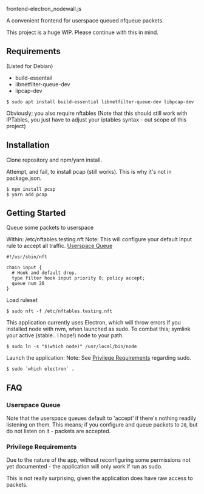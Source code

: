 frontend-electron_nodewall.js

A convenient frontend for userspace queued nfqueue packets.


This project is a huge WIP. Please continue with this in mind.

## Requirements
(Listed for Debian)

* build-essentail
* libnetfilter-queue-dev
* lipcap-dev

```
$ sudo apt install build-essential libnetfilter-queue-dev libpcap-dev
```

Obviously; you also require nftables (Note that this should still work with IPTables, you just have to adjust
your iptables syntax - out scope of this project)


## Installation

Clone repository and npm/yarn install.

Attempt, and fail, to install pcap (still works). This is why it's not in package.json.

```
$ npm install pcap
$ yarn add pcap
```

## Getting Started

Queue some packets to userspace

Within: /etc/nftables.testing.nft
Note: This will configure your default input rule to accept all traffic. [Userspace Queue](#userspace-queue)
```
#!/usr/sbin/nft

chain input {
  # Hook and default drop.
  type filter hook input priority 0; policy accept;
  queue num 20
}
```

Load ruleset
```
$ sudo nft -f /etc/nftables.testing.nft
```

This application currently uses Electron, which will throw errors if you installed node with nvm, when
launched as sudo. To combat this; symlink your active (stable.. i hope!) node to your path.
```
$ sudo ln -s "$(which node)" /usr/local/bin/node
```

Launch the application:
Note: See [Privilege Requirements](#privilege-requirements) regarding sudo.
```
$ sudo `which electron` .
```


## FAQ

### Userspace Queue

Note that the userspace queues default to 'accept' if there's nothing readily listening on them. This means;
if you configure and queue packets to `20`, but do not listen on it - packets are accepted.

### Privilege Requirements

Due to the nature of the app, without reconfiguring some permissions not yet documented - the application will
only work if run as sudo.

This is not really surprising, given the application does have raw access to packets.
